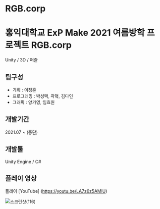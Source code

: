 # RGB.corp

# 홍익대학교 ExP Make 2021 여름방학 프로젝트 RGB.corp
Unity / 3D / 퍼즐 

## 팀구성
* 기획 : 이정훈
* 프로그래밍 : 박성택, 곽혁, 김다인
* 그래픽 : 양가영, 임효원

## 개발기간
2021.07 ~ (중단)

## 개발툴
Unity Engine / C#

## 플레이 영상
플레이 [YouTube] (https://youtu.be/LA7z6z5AMIU)

![스크린샷(116)](https://user-images.githubusercontent.com/56757197/232752219-33e5151c-f452-4576-8421-570c92058805.png)
